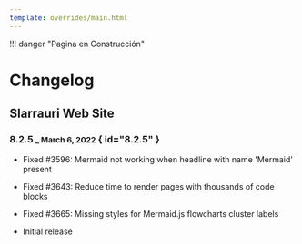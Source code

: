 ```yaml
---
template: overrides/main.html
---
```

!!! danger "Pagina en Construcción"
# Changelog

## Slarrauri Web Site

### 8.2.5 <small>_ March 6, 2022</small> { id="8.2.5" }

- Fixed #3596: Mermaid not working when headline with name 'Mermaid' present
- Fixed #3643: Reduce time to render pages with thousands of code blocks
- Fixed #3665: Missing styles for Mermaid.js flowcharts cluster labels

- Initial release
